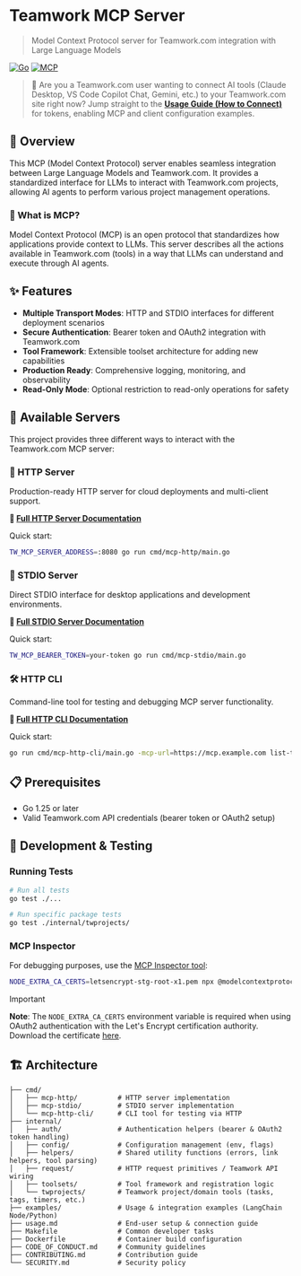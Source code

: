 # Teamwork MCP Server

> Model Context Protocol server for Teamwork.com integration with Large Language
> Models

[![Go](https://img.shields.io/badge/Go-1.25.1-blue.svg)](https://golang.org/)
[![MCP](https://img.shields.io/badge/MCP-Compatible-green.svg)](https://modelcontextprotocol.io/)

> 📌 Are you a Teamwork.com user wanting to connect AI tools (Claude Desktop, VS
> Code Copilot Chat, Gemini, etc.) to your Teamwork.com site right now? Jump
> straight to the **[Usage Guide (How to Connect)](usage.md)** for tokens,
> enabling MCP and client configuration examples.

## 📖 Overview

This MCP (Model Context Protocol) server enables seamless integration between
Large Language Models and Teamwork.com. It provides a standardized interface for
LLMs to interact with Teamwork.com projects, allowing AI agents to perform
various project management operations.

### 🤖 What is MCP?

Model Context Protocol (MCP) is an open protocol that standardizes how
applications provide context to LLMs. This server describes all the actions
available in Teamwork.com (tools) in a way that LLMs can understand and execute
through AI agents.

## ✨ Features

- **Multiple Transport Modes**: HTTP and STDIO interfaces for different deployment scenarios
- **Secure Authentication**: Bearer token and OAuth2 integration with Teamwork.com
- **Tool Framework**: Extensible toolset architecture for adding new capabilities
- **Production Ready**: Comprehensive logging, monitoring, and observability
- **Read-Only Mode**: Optional restriction to read-only operations for safety

## 🚀 Available Servers

This project provides three different ways to interact with the Teamwork.com MCP
server:

### 📡 HTTP Server

Production-ready HTTP server for cloud deployments and multi-client support.

**📖 [Full HTTP Server Documentation](cmd/mcp-http/README.md)**

Quick start:
```bash
TW_MCP_SERVER_ADDRESS=:8080 go run cmd/mcp-http/main.go
```

### 💬 STDIO Server

Direct STDIO interface for desktop applications and development environments.

**📖 [Full STDIO Server Documentation](cmd/mcp-stdio/README.md)**

Quick start:
```bash
TW_MCP_BEARER_TOKEN=your-token go run cmd/mcp-stdio/main.go
```

### 🛠️ HTTP CLI

Command-line tool for testing and debugging MCP server functionality.

**📖 [Full HTTP CLI Documentation](cmd/mcp-http-cli/README.md)**

Quick start:
```bash
go run cmd/mcp-http-cli/main.go -mcp-url=https://mcp.example.com list-tools
```

## 📋 Prerequisites

- Go 1.25 or later
- Valid Teamwork.com API credentials (bearer token or OAuth2 setup)

## 🧪 Development & Testing

### Running Tests
```bash
# Run all tests
go test ./...

# Run specific package tests
go test ./internal/twprojects/
```

### MCP Inspector
For debugging purposes, use the [MCP Inspector tool](https://github.com/modelcontextprotocol/inspector):

```bash
NODE_EXTRA_CA_CERTS=letsencrypt-stg-root-x1.pem npx @modelcontextprotocol/inspector node build/index.js
```

> [!IMPORTANT]
> **Note**: The `NODE_EXTRA_CA_CERTS` environment variable is required when
> using OAuth2 authentication with the Let's Encrypt certification authority.
> Download the certificate [here](https://letsencrypt.org/certs/staging/letsencrypt-stg-root-x1.pem).

## 🏗️ Architecture

```
├── cmd/
│   ├── mcp-http/          # HTTP server implementation
│   ├── mcp-stdio/         # STDIO server implementation
│   └── mcp-http-cli/      # CLI tool for testing via HTTP
├── internal/
│   ├── auth/              # Authentication helpers (bearer & OAuth2 token handling)
│   ├── config/            # Configuration management (env, flags)
│   ├── helpers/           # Shared utility functions (errors, link helpers, tool parsing)
│   ├── request/           # HTTP request primitives / Teamwork API wiring
│   ├── toolsets/          # Tool framework and registration logic
│   └── twprojects/        # Teamwork project/domain tools (tasks, tags, timers, etc.)
├── examples/              # Usage & integration examples (LangChain Node/Python)
├── usage.md               # End-user setup & connection guide
├── Makefile               # Common developer tasks
├── Dockerfile             # Container build configuration
├── CODE_OF_CONDUCT.md     # Community guidelines
├── CONTRIBUTING.md        # Contribution guide
└── SECURITY.md            # Security policy
```
